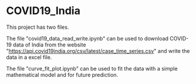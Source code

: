 # COVID19_India

This project has two files. 

The file "covid19_data_read_write.ipynb" can be used to download COVID-19 data of India from the website "https://api.covid19india.org/csv/latest/case_time_series.csv" 
and write the data in a excel file. 

The file "curve_fit_plot.ipynb" can be used to fit the data with a simple mathematical model and for future prediction.
